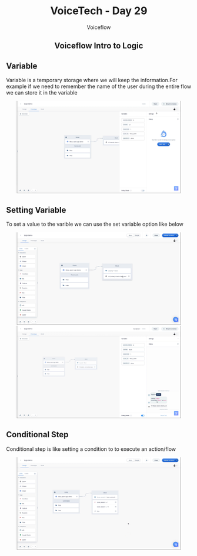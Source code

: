 <div align="center">
  <h1>VoiceTech - Day 29</h1>
  <p>Voiceflow</p>
</div>

<h2 align="center">Voiceflow Intro to Logic</h2>

## Variable

Variable is a temporary storage where we will keep the information.For example if we need to remember the name of the user during the entire flow we can store it in the variable

<div align="center">
  <img src="../../assets/day29/variables.png" alt="voicetech" height="250">
</div>

## Setting Variable

To set a value to the varible we can use the set variable option like below

<div align="center">
  <img src="../../assets/day29/settingvariable.png" alt="voicetech" height="250">
</div>

<div align="center">
  <img src="../../assets/day29/setvariable.png" alt="voicetech" height="250">
</div>

## Conditional Step

Conditional step is like setting a condition to to execute an action/flow

<div align="center">
  <img src="../../assets/day29/conditionstep.png" alt="voicetech" height="250">
</div>